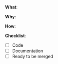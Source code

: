 <!--
Thanks for your interest in the project. Bugs filed and PRs submitted are appreciated!

Please fill out the information below to expedite the review and (hopefully)
merge of your pull request!
-->

<!-- What changes are being made? (What feature/bug is being fixed here?) -->
**What**:

<!-- Why are these changes necessary? -->
**Why**:

<!-- How were these changes implemented? -->
**How**:

<!-- Have you done all of these things?  -->
**Checklist**:
<!-- add "N/A" to the end of each line that's irrelevant to your changes -->
<!-- to check an item, place an "x" in the box like so: "- [x] Documentation" -->
- [ ] Code
- [ ] Documentation
- [ ] Ready to be merged <!-- In your opinion, is this ready to be merged as soon as it's reviewed? -->

<!-- feel free to add additional comments -->
